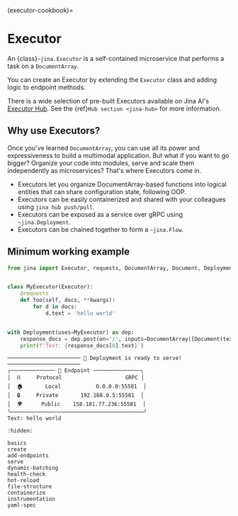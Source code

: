 (executor-cookbook)=
# Executor

An {class}`~jina.Executor` is a self-contained microservice that performs a task on a `DocumentArray`. 

You can create an Executor by extending the `Executor` class and adding logic to endpoint methods.

There is a wide selection of pre-built Executors available on Jina AI's [Executor Hub](https://cloud.jina.ai/executors). See the {ref}`Hub section <jina-hub>` for more information.

## Why use Executors?

Once you've learned `DocumentArray`, you can use all its power and expressiveness to build a multimodal application.
But what if you want to go bigger? Organize your code into modules, serve and scale them independently as microservices? That's where Executors come in.

- Executors let you organize DocumentArray-based functions into logical entities that can share configuration state, following OOP.
- Executors can be easily containerized and shared with your colleagues using `jina hub push/pull`.
- Executors can be exposed as a service over gRPC using `~jina.Deployment`.
- Executors can be chained together to form a `~jina.Flow`.

## Minimum working example

```python
from jina import Executor, requests, DocumentArray, Document, Deployment


class MyExecutor(Executor):
    @requests
    def foo(self, docs, **kwargs):
        for d in docs:
            d.text = 'hello world'


with Deployment(uses=MyExecutor) as dep:
    response_docs = dep.post(on='/', inputs=DocumentArray([Document(text='hello')]))
    print(f'Text: {response_docs[0].text}')
```

```text
─────────────────────── 🎉 Deployment is ready to serve! ───────────────────────
╭────────────── 🔗 Endpoint ───────────────╮
│  ⛓     Protocol                    GRPC │
│  🏠       Local           0.0.0.0:55581  │
│  🔒     Private       192.168.0.5:55581  │
│  🌍      Public    158.181.77.236:55581  │
╰──────────────────────────────────────────╯
Text: hello world
```

```{toctree}
:hidden:

basics
create
add-endpoints
serve
dynamic-batching
health-check
hot-reload
file-structure
containerize
instrumentation
yaml-spec
```
